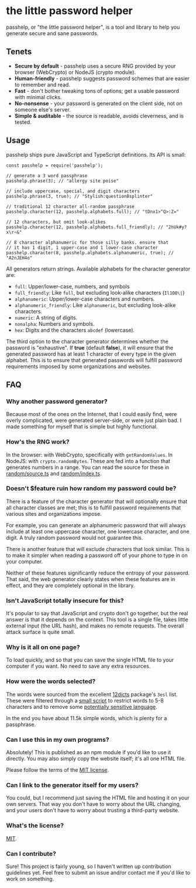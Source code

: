 # the little password helper #

passhelp, or "the little password helper", is a tool and library to help you
generate secure and sane passwords.

## Tenets ##
* **Secure by default** - passhelp uses a secure RNG provided by your browser (WebCrypto) or NodeJS (crypto module).
* **Human-friendly** - passhelp suggests password schemes that are easier to remember and read.
* **Fast** - don't bother tweaking tons of options; get a usable password with minimal clicks.
* **No-nonsense** - your password is generated on the client side, not on someone else's server.
* **Simple & auditable** - the source is readable, avoids cleverness, and is tested.

## Usage ##

passhelp ships pure JavaScript and TypeScript definitions. Its API is small:

    const passhelp = require('passhelp');

    // generate a 3 word passphrase
    passhelp.phrase(3); // "allergy site poise"

    // include uppercase, special, and digit characters
    passhelp.phrase(3, true); // "Stylish:question8splinter"

    // traditional 12 character all-random passphrase
    passhelp.character(12, passhelp.alphabets.full); // "tDnx1>^Q>:Z="

    // 12 characters, but omit look-alikes
    passhelp.character(12, passhelp.alphabets.full_friendly); // "2hUk#y?x\r~&"

    // 8 character alphanumeric for those silly banks. ensure that
    // it has 1 digit, 1 upper-case and 1 lower-case character
    passhelp.character(8, passhelp.alphabets.alphanumeric, true); // "A2nJEH4o"

All generators return strings. Available alphabets for the character generator are:

* `full`: Upper/lower-case, numbers, and symbols
* `full_friendly`: Like `full`, but excluding look-alike characters (`Il1O0\|`)
* `alphanumeric`: Upper/lower-case characters and numbers.
* `alphanumeric_friendly`: Like `alphanumeric`, but excluding look-alike characters.
* `numeric`: A string of digits.
* `nonalpha`: Numbers and symbols.
* `hex`: Digits and the characters `abcdef` (lowercase).

The third option to the character generator determines whether the password is "exhaustive". If **true** (default **false**), it will ensure that the generated password has at least 1 character of every type in the given alphabet. This is to ensure that generated passwords will fulfill password requirements imposed by some organizations and websites.

## FAQ ##
### Why another password generator?
Because most of the ones on the Internet, that I could easily find, were overly complicated, were generated server-side, or were just plain bad. I made something for myself that is simple but highly functional.

### How's the RNG work?

In the browser: with WebCrypto, specifically with `getRandomValues`. In NodeJS: with `crypto.randomBytes`. These are fed into a function that generates numbers in a range. You can read the source for these in [random/source.ts](src/random/source.ts) and [random/index.ts](src/random/index.ts).

### Doesn't $feature ruin how random my password could be?

There is a feature of the character generator that will optionally ensure that all character classes are met; this is to fulfill password requirements that various sites and organizations impose.

For example, you can generate an alphanumeric password that will always include at least one uppercase character, one lowercase character, and one digit. A truly random password would not guarantee this.

There is another feature that will exclude characters that look similar. This is to make it simpler when reading a password off of your phone to type in on your computer.

Neither of these features significantly reduce the entropy of your password. That said, the web generator clearly states when these features are in effect, and they are completely optional in the library.

### Isn't JavaScript totally insecure for this?

It's popular to say that JavaScript and crypto don't go together, but the real answer is that it depends on the context. This tool is a single file, takes little external input (the URL hash), and makes no remote requests. The overall attack surface is quite small.

### Why is it all on one page?

To load quickly, and so that you can save the single HTML file to your computer if you want. No need to save any extra resources.

### How were the words selected?

The words were sourced from the excellent [12dicts](http://wordlist.aspell.net/12dicts/) package's `3esl` list. These were filtered through a [small script](tools/wordprune.js) to restrict words to 5-8 characters and to remove some [potentially sensitive language](https://www.cs.cmu.edu/~biglou/resources/bad-words.txt).

In the end you have about 11.5k simple words, which is plenty for a passphrase.

### Can I use this in my own programs?

Absolutely! This is published as an npm module if you'd like to use it directly. You may also simply copy the website itself; it's all one HTML file.

Please follow the terms of the [MIT license](LICENSE).

### Can I link to the generator itself for my users?

You could, but I recommend just saving the HTML file and hosting it on your own servers. That way you don't have to worry about the URL changing, and your users don't have to worry about trusting a third-party website.

### What's the license?

[MIT](LICENSE).

### Can I contribute?

Sure! This project is fairly young, so I haven't written up contribution guidelines yet. Feel free to submit an issue and/or contact me if you'd like to work on something.
